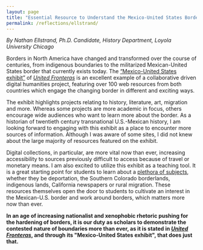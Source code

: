 ```yaml
---
layout: page
title: "Essential Resource to Understand the Mexico-United States Border Region"
permalink: /reflections/ellstrand/
---
```


*By Nathan Ellstrand, Ph.D. Candidate, History Department, Loyola University Chicago*

Borders in North America have changed and transformed over the course of centuries, from indigenous boundaries to the militarized Mexican-United States border that currently exists today. The [“Mexico-United States exhibit”](https://unitedfronteras.github.io/projects/) of [*United Fronteras*](https://unitedfronteras.github.io/) is an excellent example of a collaborative driven digital humanities project, featuring over 100 web resources from both countries which engage the changing border in different and exciting ways. 

The exhibit highlights projects relating to history, literature, art, migration and more. Whereas some projects are more academic in focus, others encourage wide audiences who want to learn more about the border. As a historian of twentieth century transnational U.S.-Mexican history, I am looking forward to engaging with this exhibit as a place to encounter more sources of information. Although I was aware of some sites, I did not knew about the large majority of resources featured on the exhibit. 

Digital collections, in particular, are more vital now than ever, increasing accessibility to sources previously difficult to access because of travel or monetary means. I am also excited to utilize this exhibit as a teaching tool. It is a great starting point for students to learn about a [plethora of subjects](https://unitedfronteras.github.io/ufexhibition_mexusa/search/), whether they be deportation, the Southern Colorado borderlands, indigenous lands, California newspapers or rural migration. These resources themselves open the door to students to cultivate an interest in the Mexican-U.S. border and work around borders, which matters more now than ever.  

**In an age of increasing nationalist and xenophobic rhetoric pushing for the hardening of borders, it is our duty as scholars to demonstrate the contested nature of boundaries more than ever, as it is stated in [*United Fronteras*](https://unitedfronteras.github.io/about/), and through its "Mexico-United States exhibit", that does just that.**

